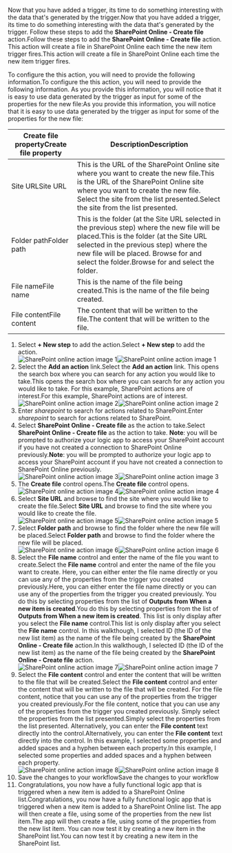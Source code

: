<span data-ttu-id="dfaa4-101">Now that you have added a trigger, its time to do something interesting with the data that's generated by the trigger.</span><span class="sxs-lookup"><span data-stu-id="dfaa4-101">Now that you have added a trigger, its time to do something interesting with the data that's generated by the trigger.</span></span> <span data-ttu-id="dfaa4-102">Follow these steps to add the **SharePoint Online - Create file** action.</span><span class="sxs-lookup"><span data-stu-id="dfaa4-102">Follow these steps to add the **SharePoint Online - Create file** action.</span></span> <span data-ttu-id="dfaa4-103">This action will create a file in SharePoint Online each time the new item trigger fires.</span><span class="sxs-lookup"><span data-stu-id="dfaa4-103">This action will create a file in SharePoint Online each time the new item trigger fires.</span></span> 

<span data-ttu-id="dfaa4-104">To configure the this action, you will need to provide the following information.</span><span class="sxs-lookup"><span data-stu-id="dfaa4-104">To configure the this action, you will need to provide the following information.</span></span> <span data-ttu-id="dfaa4-105">As you provide this information, you will notice that it is easy to use data generated by the trigger as input for some of the properties for the new file:</span><span class="sxs-lookup"><span data-stu-id="dfaa4-105">As you provide this information, you will notice that it is easy to use data generated by the trigger as input for some of the properties for the new file:</span></span>

| <span data-ttu-id="dfaa4-106">Create file property</span><span class="sxs-lookup"><span data-stu-id="dfaa4-106">Create file property</span></span> | <span data-ttu-id="dfaa4-107">Description</span><span class="sxs-lookup"><span data-stu-id="dfaa4-107">Description</span></span> |
| --- | --- |
| <span data-ttu-id="dfaa4-108">Site URL</span><span class="sxs-lookup"><span data-stu-id="dfaa4-108">Site URL</span></span> |<span data-ttu-id="dfaa4-109">This is the URL of the SharePoint Online site where you want to create the new file.</span><span class="sxs-lookup"><span data-stu-id="dfaa4-109">This is the URL of the SharePoint Online site where you want to create the new file.</span></span> <span data-ttu-id="dfaa4-110">Select the site from the list presented.</span><span class="sxs-lookup"><span data-stu-id="dfaa4-110">Select the site from the list presented.</span></span> |
| <span data-ttu-id="dfaa4-111">Folder path</span><span class="sxs-lookup"><span data-stu-id="dfaa4-111">Folder path</span></span> |<span data-ttu-id="dfaa4-112">This is the folder (at the Site URL selected in the previous step) where the new file will be placed.</span><span class="sxs-lookup"><span data-stu-id="dfaa4-112">This is the folder (at the Site URL selected in the previous step) where the new file will be placed.</span></span> <span data-ttu-id="dfaa4-113">Browse for and select the folder.</span><span class="sxs-lookup"><span data-stu-id="dfaa4-113">Browse for and select the folder.</span></span> |
| <span data-ttu-id="dfaa4-114">File name</span><span class="sxs-lookup"><span data-stu-id="dfaa4-114">File name</span></span> |<span data-ttu-id="dfaa4-115">This is the name of the file being created.</span><span class="sxs-lookup"><span data-stu-id="dfaa4-115">This is the name of the file being created.</span></span> |
| <span data-ttu-id="dfaa4-116">File content</span><span class="sxs-lookup"><span data-stu-id="dfaa4-116">File content</span></span> |<span data-ttu-id="dfaa4-117">The content that will be written to the file.</span><span class="sxs-lookup"><span data-stu-id="dfaa4-117">The content that will be written to the file.</span></span> |

1. <span data-ttu-id="dfaa4-118">Select **+ New step** to add the action.</span><span class="sxs-lookup"><span data-stu-id="dfaa4-118">Select **+ New step** to add the action.</span></span>  
   <span data-ttu-id="dfaa4-119">![SharePoint online action image 1](https://docstestmedia1.blob.core.windows.net/azure-media/includes/media/connectors-create-api-sharepointonline/action-1.png)</span><span class="sxs-lookup"><span data-stu-id="dfaa4-119">![SharePoint online action image 1](https://docstestmedia1.blob.core.windows.net/azure-media/includes/media/connectors-create-api-sharepointonline/action-1.png)</span></span>  
2. <span data-ttu-id="dfaa4-120">Select the **Add an action** link.</span><span class="sxs-lookup"><span data-stu-id="dfaa4-120">Select the **Add an action** link.</span></span> <span data-ttu-id="dfaa4-121">This opens the search box where you can search for any action you would like to take.</span><span class="sxs-lookup"><span data-stu-id="dfaa4-121">This opens the search box where you can search for any action you would like to take.</span></span> <span data-ttu-id="dfaa4-122">For this example, SharePoint actions are of interest.</span><span class="sxs-lookup"><span data-stu-id="dfaa4-122">For this example, SharePoint actions are of interest.</span></span>    
   <span data-ttu-id="dfaa4-123">![SharePoint online action image 2](https://docstestmedia1.blob.core.windows.net/azure-media/includes/media/connectors-create-api-sharepointonline/action-2.png)</span><span class="sxs-lookup"><span data-stu-id="dfaa4-123">![SharePoint online action image 2](https://docstestmedia1.blob.core.windows.net/azure-media/includes/media/connectors-create-api-sharepointonline/action-2.png)</span></span>    
3. <span data-ttu-id="dfaa4-124">Enter *sharepoint* to search for actions related to SharePoint.</span><span class="sxs-lookup"><span data-stu-id="dfaa4-124">Enter *sharepoint* to search for actions related to SharePoint.</span></span>
4. <span data-ttu-id="dfaa4-125">Select **SharePoint Online - Create file** as the action to take.</span><span class="sxs-lookup"><span data-stu-id="dfaa4-125">Select **SharePoint Online - Create file** as the action to take.</span></span>   <span data-ttu-id="dfaa4-126">**Note**: you will be prompted to authorize your logic app to access your SharePoint account if you have not created a connection to SharePoint Online previously.</span><span class="sxs-lookup"><span data-stu-id="dfaa4-126">**Note**: you will be prompted to authorize your logic app to access your SharePoint account if you have not created a connection to SharePoint Online previously.</span></span>    
   <span data-ttu-id="dfaa4-127">![SharePoint online action image 3](https://docstestmedia1.blob.core.windows.net/azure-media/includes/media/connectors-create-api-sharepointonline/action-3.png)</span><span class="sxs-lookup"><span data-stu-id="dfaa4-127">![SharePoint online action image 3](https://docstestmedia1.blob.core.windows.net/azure-media/includes/media/connectors-create-api-sharepointonline/action-3.png)</span></span>    
5. <span data-ttu-id="dfaa4-128">The **Create file** control opens.</span><span class="sxs-lookup"><span data-stu-id="dfaa4-128">The **Create file** control opens.</span></span>   
   <span data-ttu-id="dfaa4-129">![SharePoint online action image 4](https://docstestmedia1.blob.core.windows.net/azure-media/includes/media/connectors-create-api-sharepointonline/action-4.png)</span><span class="sxs-lookup"><span data-stu-id="dfaa4-129">![SharePoint online action image 4](https://docstestmedia1.blob.core.windows.net/azure-media/includes/media/connectors-create-api-sharepointonline/action-4.png)</span></span>     
6. <span data-ttu-id="dfaa4-130">Select **Site URL** and browse to find the site where you would like to create the file.</span><span class="sxs-lookup"><span data-stu-id="dfaa4-130">Select **Site URL** and browse to find the site where you would like to create the file.</span></span>     
   <span data-ttu-id="dfaa4-131">![SharePoint online action image 5](https://docstestmedia1.blob.core.windows.net/azure-media/includes/media/connectors-create-api-sharepointonline/action-5.png)</span><span class="sxs-lookup"><span data-stu-id="dfaa4-131">![SharePoint online action image 5](https://docstestmedia1.blob.core.windows.net/azure-media/includes/media/connectors-create-api-sharepointonline/action-5.png)</span></span>  
7. <span data-ttu-id="dfaa4-132">Select **Folder path** and browse to find the folder where the new file will be placed.</span><span class="sxs-lookup"><span data-stu-id="dfaa4-132">Select **Folder path** and browse to find the folder where the new file will be placed.</span></span>  
   <span data-ttu-id="dfaa4-133">![SharePoint online action image 6](https://docstestmedia1.blob.core.windows.net/azure-media/includes/media/connectors-create-api-sharepointonline/action-6.png)</span><span class="sxs-lookup"><span data-stu-id="dfaa4-133">![SharePoint online action image 6](https://docstestmedia1.blob.core.windows.net/azure-media/includes/media/connectors-create-api-sharepointonline/action-6.png)</span></span>  
8. <span data-ttu-id="dfaa4-134">Select the **File name** control and enter the name of the file you want to create.</span><span class="sxs-lookup"><span data-stu-id="dfaa4-134">Select the **File name** control and enter the name of the file you want to create.</span></span> <span data-ttu-id="dfaa4-135">Here, you can either enter the file name directly or you can use any of the properties from the trigger you created previously.</span><span class="sxs-lookup"><span data-stu-id="dfaa4-135">Here, you can either enter the file name directly or you can use any of the properties from the trigger you created previously.</span></span> <span data-ttu-id="dfaa4-136">You do this by selecting properties from the list of **Outputs from When a new item is created**.</span><span class="sxs-lookup"><span data-stu-id="dfaa4-136">You do this by selecting properties from the list of **Outputs from When a new item is created**.</span></span> <span data-ttu-id="dfaa4-137">This list is only display after you select the **File name** control.</span><span class="sxs-lookup"><span data-stu-id="dfaa4-137">This list is only display after you select the **File name** control.</span></span> <span data-ttu-id="dfaa4-138">In this walkthough, I selected ID (the ID of the new list item) as the name of the file being created by the **SharePoint Online - Create file** action.</span><span class="sxs-lookup"><span data-stu-id="dfaa4-138">In this walkthough, I selected ID (the ID of the new list item) as the name of the file being created by the **SharePoint Online - Create file** action.</span></span>    
   <span data-ttu-id="dfaa4-139">![SharePoint online action image 7](https://docstestmedia1.blob.core.windows.net/azure-media/includes/media/connectors-create-api-sharepointonline/action-7.png)</span><span class="sxs-lookup"><span data-stu-id="dfaa4-139">![SharePoint online action image 7](https://docstestmedia1.blob.core.windows.net/azure-media/includes/media/connectors-create-api-sharepointonline/action-7.png)</span></span>  
9. <span data-ttu-id="dfaa4-140">Select the **File content** control and enter the content that will be written to the file that will be created.</span><span class="sxs-lookup"><span data-stu-id="dfaa4-140">Select the **File content** control and enter the content that will be written to the file that will be created.</span></span> <span data-ttu-id="dfaa4-141">For the file content, notice that you can use any of the properties from the trigger you created previously.</span><span class="sxs-lookup"><span data-stu-id="dfaa4-141">For the file content, notice that you can use any of the properties from the trigger you created previously.</span></span> <span data-ttu-id="dfaa4-142">Simply select the properties from the list presented.</span><span class="sxs-lookup"><span data-stu-id="dfaa4-142">Simply select the properties from the list presented.</span></span> <span data-ttu-id="dfaa4-143">Alternatively, you can enter the **File content** text directly into the control.</span><span class="sxs-lookup"><span data-stu-id="dfaa4-143">Alternatively, you can enter the **File content** text directly into the control.</span></span> <span data-ttu-id="dfaa4-144">In this example, I selected some properties and added spaces and a hyphen between each property.</span><span class="sxs-lookup"><span data-stu-id="dfaa4-144">In this example, I selected some properties and added spaces and a hyphen between each property.</span></span>        
   <span data-ttu-id="dfaa4-145">![SharePoint online action image 8](https://docstestmedia1.blob.core.windows.net/azure-media/includes/media/connectors-create-api-sharepointonline/action-8.png)</span><span class="sxs-lookup"><span data-stu-id="dfaa4-145">![SharePoint online action image 8](https://docstestmedia1.blob.core.windows.net/azure-media/includes/media/connectors-create-api-sharepointonline/action-8.png)</span></span>  
10. <span data-ttu-id="dfaa4-146">Save the changes to your workflow</span><span class="sxs-lookup"><span data-stu-id="dfaa4-146">Save the changes to your workflow</span></span>  
11. <span data-ttu-id="dfaa4-147">Congratulations, you now have a fully functional logic app that is triggered when a new item is added to a SharePoint Online list.</span><span class="sxs-lookup"><span data-stu-id="dfaa4-147">Congratulations, you now have a fully functional logic app that is triggered when a new item is added to a SharePoint Online list.</span></span> <span data-ttu-id="dfaa4-148">The app will then create a file, using some of the properties from the new list item.</span><span class="sxs-lookup"><span data-stu-id="dfaa4-148">The app will then create a file, using some of the properties from the new list item.</span></span>  <span data-ttu-id="dfaa4-149">You can now test it by creating a new item in the SharePoint list.</span><span class="sxs-lookup"><span data-stu-id="dfaa4-149">You can now test it by creating a new item in the SharePoint list.</span></span> 









